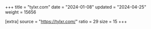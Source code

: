 +++
title = "tylxr.com"
date = "2024-01-08"
updated = "2024-04-25"
weight = 15656

[extra]
source = "https://tylxr.com/"
ratio = 29
size = 15
+++
